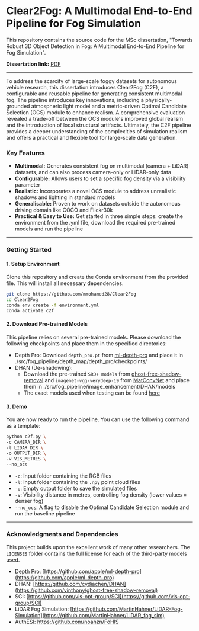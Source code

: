 # Clear2Fog: A Multimodal End-to-End Pipeline for Fog Simulation

This repository contains the source code for the MSc dissertation, "Towards Robust 3D Object Detection in Fog: A Multimodal End-to-End Pipeline for Fog Simulation".

**Dissertation link:** [PDF](https://drive.google.com/file/d/15gQaXQ4bzpc1ANtAMG1yeO2jI6EzIs1v/view?usp=sharing)

---
To address the scarcity of large-scale foggy datasets for autonomous vehicle research, this dissertation introduces Clear2Fog (C2F), a configurable and reusable pipeline for generating consistent multimodal fog. 
The pipeline introduces key innovations, including a physically-grounded atmospheric light model and a metric-driven Optimal Candidate Selection (OCS) module to enhance realism. 
A comprehensive evaluation revealed a trade-off between the OCS module's improved global realism and the introduction of local structural artifacts. 
Ultimately, the C2F pipeline provides a deeper understanding of the complexities of simulation realism and offers a practical and flexible tool for large-scale data generation.

### Key Features

* **Multimodal:** Generates consistent fog on multimodal (camera + LiDAR) datasets, and can also process camera-only or LiDAR-only data
* **Configurable:** Allows users to set a specific fog density via a visibility parameter
* **Realistic:** Incorporates a novel OCS module to address unrealistic shadows and lighting in standard models
* **Generalisable:** Proven to work on datasets outside the autonomous driving domain like COCO and Flickr30k
* **Practical & Easy to Use:** Get started in three simple steps: create the environment from the .yml file, download the required pre-trained models and run the pipeline

---
### Getting Started

#### 1. Setup Environment

Clone this repository and create the Conda environment from the provided file. This will install all necessary dependencies.

```bash
git clone https://github.com/mmohamed28/Clear2Fog
cd Clear2Fog
conda env create -f environment.yml
conda activate c2f
```

#### 2. Download Pre-trained Models

This pipeline relies on several pre-trained models. Please download the following checkpoints and place them in the specified directories:

* Depth Pro: Download ```depth_pro.pt``` from [ml-depth-pro](https://github.com/apple/ml-depth-pro/blob/main/get_pretrained_models.sh) and place it in ./src/fog_pipeline/depth_map/depth_pro/checkpoints/
* DHAN (De-shadowing):
  * Download the pre-trained ```SRD+ models``` from [ghost-free-shadow-removal](https://github.com/vinthony/ghost-free-shadow-removal) and ```imagenet-vgg-verydeep-19``` from [MatConvNet](https://www.vlfeat.org/matconvnet/pretrained/#downloading-the-pre-trained-models) and place them in ./src/fog_pipeline/image_enhancement/DHAN/models
  * The exact models used when testing can be found [here](https://drive.google.com/file/d/1pcrrFMs0jEUc0wIGzNQlzY5MAWS6-br6/view?usp=sharing)

#### 3. Demo
You are now ready to run the pipeline. You can use the following command as a template:

```bash
python c2f.py \
-c CAMERA_DIR \
-l LIDAR_DIR \
-o OUTPUT_DIR \
-v VIS_METRES \
--no_ocs
```
* ```-c```: Input folder containing the RGB files
* ```-l```: Input folder containing the ```.npy``` point cloud files
* ```-o```: Empty output folder to save the simulated files
* ```-v```: Visibility distance in metres, controlling fog density (lower values = denser fog)
* ```--no_ocs```: A flag to disable the Optimal Candidate Selection module and run the baseline pipeline

---
### Acknowledgments and Dependencies
This project builds upon the excellent work of many other researchers. The ```LICENSES``` folder contains the full license for each of the third-party models used.

* Depth Pro: [https://github.com/apple/ml-depth-pro](https://github.com/apple/ml-depth-pro)
* DHAN: [https://github.com/cydiachen/DHAN](https://github.com/vinthony/ghost-free-shadow-removal)
* SCI: [https://github.com/vis-opt-group/SCI](https://github.com/vis-opt-group/SCI)
* LiDAR Fog Simulation: [https://github.com/MartinHahner/LiDAR-Fog-Simulation](https://github.com/MartinHahner/LiDAR_fog_sim)
* AuthESI: https://github.com/noahzn/FoHIS
